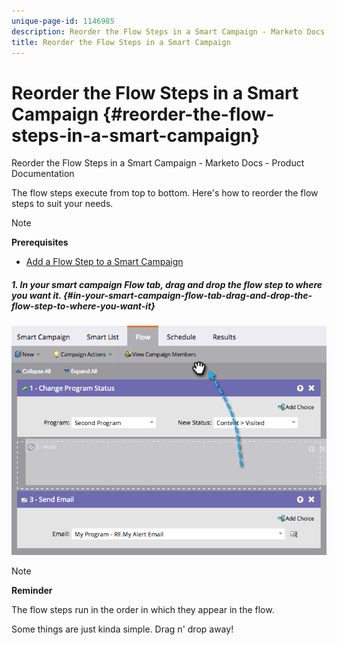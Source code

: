 ```yaml
---
unique-page-id: 1146985
description: Reorder the Flow Steps in a Smart Campaign - Marketo Docs - Product Documentation
title: Reorder the Flow Steps in a Smart Campaign
---
```


# Reorder the Flow Steps in a Smart Campaign {#reorder-the-flow-steps-in-a-smart-campaign}

Reorder the Flow Steps in a Smart Campaign - Marketo Docs - Product Documentation

The flow steps execute from top to bottom. Here's how to reorder the flow steps to suit your needs.

>[!NOTE]
>
>**Prerequisites**
>
>* [Add a Flow Step to a Smart Campaign](../../../../../product-docs/core-marketo-concepts/smart-campaigns/flow-actions/add-a-flow-step-to-a-smart-campaign.md)
>

##### 1. In your smart campaign Flow tab, drag and drop the flow step to where you want it. {#in-your-smart-campaign-flow-tab-drag-and-drop-the-flow-step-to-where-you-want-it}

![](assets/image2014-9-22-13-3a49-3a11.png)

>[!NOTE]
>
>**Reminder**
>
>The flow steps run in the order in which they appear in the flow.

Some things are just kinda simple. Drag n' drop away! 